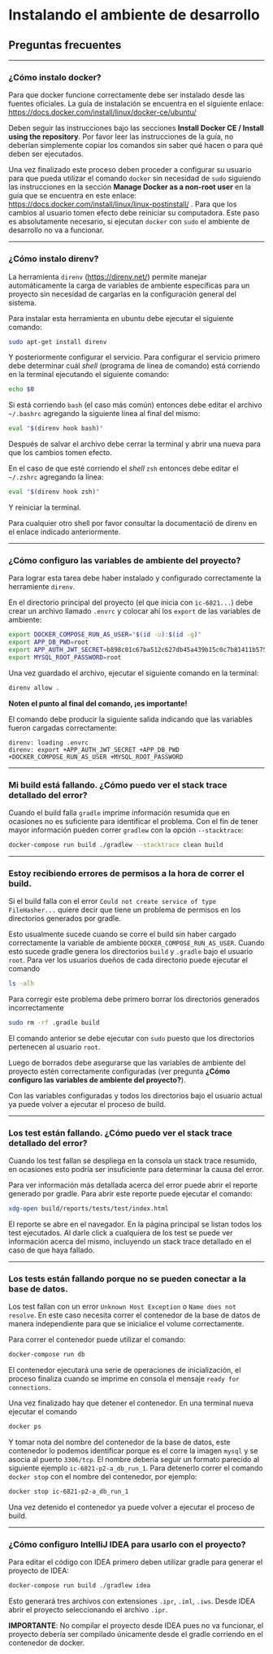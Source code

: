 # Instalando el ambiente de desarrollo

## Preguntas frecuentes

---
### ¿Cómo instalo docker?

Para que docker funcione correctamente debe ser instalado desde las fuentes oficiales. La guía de instalación se encuentra en el siguiente enlace: https://docs.docker.com/install/linux/docker-ce/ubuntu/

Deben seguir las instrucciones bajo las secciones **Install Docker CE / Install using the repository**. Por favor leer las instrucciones de la guía, no deberían simplemente copiar los comandos sin saber qué hacen o para qué deben ser ejecutados.

Una vez finalizado este proceso deben proceder a configurar su usuario para que pueda utilizar el comando `docker` sin necesidad de `sudo` siguiendo las instrucciones en la sección **Manage Docker as a non-root user** en la guía que se encuentra en este enlace: https://docs.docker.com/install/linux/linux-postinstall/ . Para que los cambios al usuario tomen efecto debe reiniciar su computadora. Este paso es absolutamente necesario, si ejecutan `docker` con `sudo` el ambiente de desarrollo no va a funcionar. 

---
### ¿Cómo instalo direnv?

La herramienta `direnv` (https://direnv.net/) permite manejar automáticamente la carga de variables de ambiente específicas para un proyecto sin necesidad de cargarlas en la configuración general del sistema.

Para instalar esta herramienta en ubuntu debe ejecutar el siguiente comando:

```bash
sudo apt-get install direnv
```

Y posteriormente configurar el servicio. Para configurar el servicio primero debe determinar cuál *shell* (programa de línea de comando) está corriendo en la terminal ejecutando el siguiente comando:

```bash
echo $0
```

Si está corriendo `bash` (el caso más común) entonces debe editar el archivo `~/.bashrc` agregando la siguiente línea al final del mismo:

```bash
eval "$(direnv hook bash)"
```

Después de salvar el archivo debe cerrar la terminal y abrir una nueva para que los cambios tomen efecto.

En el caso de que esté corriendo el *shell* `zsh` entonces debe editar el `~/.zshrc` agregando la línea:

```zsh
eval "$(direnv hook zsh)"
```

Y reiniciar la terminal.

Para cualquier otro shell por favor consultar la documentació de direnv en el enlace indicado anteriormente.

---
### ¿Cómo configuro las variables de ambiente del proyecto?

Para lograr esta tarea debe haber instalado y configurado correctamente la herramiente `direnv`. 

En el directorio principal del proyecto (el que inicia con `ic-6821...`) debe crear un archivo llamado `.envrc` y colocar ahí los `export` de las variables de ambiente:

```bash
export DOCKER_COMPOSE_RUN_AS_USER="$(id -u):$(id -g)"
export APP_DB_PWD=root
export APP_AUTH_JWT_SECRET=b898c01c67ba512c627db45a439b15c0c7b81411b5757e4fb0246fd6e24fa74710f002430ae5cdabba38a7caad3db854b99695e76dffbfc8239fe2baf52016d7
export MYSQL_ROOT_PASSWORD=root
```

Una vez guardado el archivo, ejecutar el siguiente comando en la terminal: 

```bash
direnv allow .
```

**Noten el punto al final del comando, ¡es importante!**

El comando debe producir la siguiente salida indicando que las variables fueron cargadas correctamente:

```
direnv: loading .envrc                                                                                  
direnv: export +APP_AUTH_JWT_SECRET +APP_DB_PWD +DOCKER_COMPOSE_RUN_AS_USER +MYSQL_ROOT_PASSWORD
```

---
### Mi build está fallando. ¿Cómo puedo ver el stack trace detallado del error?

Cuando el build falla `gradle` imprime información resumida que en ocasiones no es suficiente para identificar el problema. Con el fin de tener mayor información pueden correr `gradlew` con la opción `--stacktrace`:

```bash
docker-compose run build ./gradlew --stacktrace clean build
```

---
### Estoy recibiendo errores de permisos a la hora de correr el build.

Si el build falla con el error `Could not create service of type FileHasher...` quiere decir que tiene un problema de permisos en los directorios generados por gradle.

Esto usualmente sucede cuando se corre el build sin haber cargado correctamente la variable de ambiente `DOCKER_COMPOSE_RUN_AS_USER`. Cuando esto sucede gradle genera los directorios `build` y `.gradle` bajo el usuario `root`. Para ver los usuarios dueños de cada directorio puede ejecutar el comando

```bash
ls -alh
```

Para corregir este problema debe primero borrar los directorios generados incorrectamente

```bash
sudo rm -rf .gradle build
```

El comando anterior se debe ejecutar con `sudo` puesto que los directorios pertenecen al usuario `root`.

Luego de borrados debe asegurarse que las variables de ambiente del proyecto estén correctamente configuradas (ver pregunta **¿Cómo configuro las variables de ambiente del proyecto?**).

Con las variables configuradas y todos los directorios bajo el usuario actual ya puede volver a ejecutar el proceso de build.

---
### Los test están fallando. ¿Cómo puedo ver el stack trace detallado del error?

Cuando los test fallan se despliega en la consola un stack trace resumido, en ocasiones esto podría ser insuficiente para determinar la causa del error.

Para ver información más detallada acerca del error puede abrir el reporte generado por gradle. Para abrir este reporte puede ejecutar el comando:

```bash
xdg-open build/reports/tests/test/index.html 
```

El reporte se abre en el navegador. En la página principal se listan todos los test ejecutados. Al darle click a cualquiera de los test se puede ver información acerca del mismo, incluyendo un stack trace detallado en el caso de que haya fallado.

---
### Los tests están fallando porque no se pueden conectar a la base de datos.

Los test fallan con un error `Unknown Host Exception` o `Name does not resolve`. En este caso necesita correr el contenedor de la base de datos de manera independiente para que se inicialice el volume correctamente.

Para correr el contenedor puede utilizar el comando:

```bash
docker-compose run db
```

El contenedor ejecutará una serie de operaciones de inicialización, el proceso finaliza cuando se imprime en consola el mensaje `ready for connections`.

Una vez finalizado hay que detener el contenedor. En una terminal nueva ejecutar el comando 

```bash
docker ps
```

Y tomar nota del nombre del contenedor de la base de datos, este contenedor lo podemos identificar porque es el corre la imagen `mysql` y se asocia al puerto `3306/tcp`. El nombre debería seguir un formato parecido al siguiente ejemplo `ic-6821-p2-a_db_run_1`. Para detenerlo correr el comando `docker stop` con el nombre del contenedor, por ejemplo:

```bash
docker stop ic-6821-p2-a_db_run_1
```

Una vez detenido el contenedor ya puede volver a ejecutar el proceso de build.

---
### ¿Cómo configuro IntelliJ IDEA para usarlo con el proyecto?

Para editar el código con IDEA primero deben utilizar gradle para generar el proyecto de IDEA:

```bash
docker-compose run build ./gradlew idea
```

Esto generará tres archivos con extensiones `.ipr`, `.iml`, `.iws`. Desde IDEA abrir el proyecto seleccionando el archivo `.ipr`.

**IMPORTANTE**: No compilar el proyecto desde IDEA pues no va funcionar, el proyecto debería ser compilado únicamente desde el gradle corriendo en el contenedor de docker.
